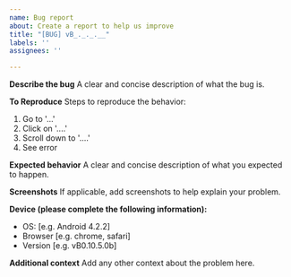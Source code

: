 ```yaml
---
name: Bug report
about: Create a report to help us improve
title: "[BUG] vB_._._.__"
labels: ''
assignees: ''

---
```


**Describe the bug**
A clear and concise description of what the bug is.

**To Reproduce**
Steps to reproduce the behavior:
1. Go to '...'
2. Click on '....'
3. Scroll down to '....'
4. See error

**Expected behavior**
A clear and concise description of what you expected to happen.

**Screenshots**
If applicable, add screenshots to help explain your problem.

**Device (please complete the following information):**
 - OS: [e.g. Android 4.2.2]
 - Browser [e.g. chrome, safari]
 - Version [e.g. vB0.10.5.0b]

**Additional context**
Add any other context about the problem here.
